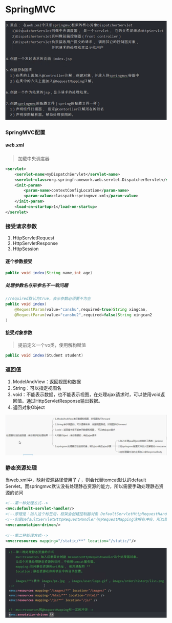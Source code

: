# SpringMVC

![image-20220531113112277](SpringMVC.assets/image-20220531113112277.png)

### SpringMVC配置

##### web.xml

> 加载中央调度器

```xml
<servlet>
    <servlet-name>myDispatchServlet</servlet-name>
    <servlet-class>org.springframework.web.servlet.DispatcherServlet</servlet-class>
    <init-param>
        <param-name>contextConfigLocation</param-name>
        <param-value>classpath:springmvc.xml</param-value>
    </init-param>
    <load-on-startup>1</load-on-startup>
</servlet>
```

### 接受请求参数

1. HttpServletRequest
2. HttpServletResponse
3. HttpSession

#### 逐个参数接受

```java
public void index(String name,int age)
```

##### 处理参数名与形参名不一致问题

```java
//required默认为true，表示参数必须要不为空
public void index(
    @RequestParam(value="canshu",required=true)String xingcan,
    @RequestParam(value="canshu2",required=false)String xingcan2
)
```



#### 接受对象参数

> 提前定义一个vo类，使用解构赋值

```java
public void index(Student student)
```

### 返回值

1. ModelAndView：返回视图和数据
2. String：可以指定视图名
3. void：不能表示数据，也不能表示视图，在处理ajax请求时，可以使用void返回值。通过HttpServletResponse输出数据。
4. 返回对象Object

![image-20220620185422319](SpringMVC.assets/image-20220620185422319.png)

### 静态资源处理

当web.xml中，映射资源路径使用了 / ，则会代替tomcat默认的default Servlet。而springmvc默认没有处理静态资源的能力，所以需要手动处理静态资源的访问

```xml
<!--第一种处理方式-->
<mvc:default-servlet-handler/>
<!--原理是：加入这个标签后，框架会创建控制器对象 DefaultServletHttpRequestHandler(类似于我们写的controller)，可以把接收到的请求转发给tomcat的default 的servlet-->
<!--但是DefaultServletHttpRequestHandler与@RequestMapping注解有冲突，所以需要加入注解驱动-->
<mvc:annotation-driven/>

<!--第二种处理方式-->
<mvc:resources mapping="/static/**" location="/static/"/>

```

![image-20220620185918697](SpringMVC.assets/image-20220620185918697.png)
